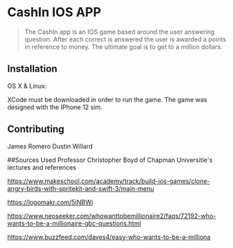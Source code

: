 # CashIn IOS APP
> The CashIn app is an IOS game based around the user answering question. After each correct is answered the user is awarded a points in reference to money. The ultimate goal is to get to a million dollars. 


## Installation

OS X & Linux:

XCode must be downloaded in order to run the game. The game was designed with the IPhone 12 sim. 



## Contributing
James Romero 
Dustin Willard

##Sources Used
Professor Christopher Boyd of Chapman Universitie's lectures and references

https://www.makeschool.com/academy/track/build-ios-games/clone-angry-birds-with-spritekit-and-swift-3/main-menu

https://logomakr.com/5iNBWj

https://www.neoseeker.com/whowanttobemillionaire2/faqs/72192-who-wants-to-be-a-millionaire-gbc-questions.html

https://www.buzzfeed.com/daves4/easy-who-wants-to-be-a-milliona



